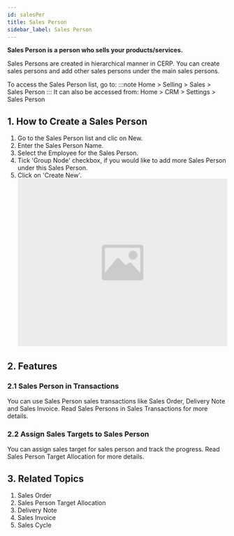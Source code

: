 ```yaml
---
id: salesPer
title: Sales Person
sidebar_label: Sales Person
---
```


**Sales Person is a person who sells your products/services.**

Sales Persons are created in hierarchical manner in CERP. You can create sales persons and add other sales persons under the main sales persons.

To access the Sales Person list, go to:
:::note
Home > Selling > Sales > Sales Person
:::
It can also be accessed from: Home > CRM > Settings > Sales Person

## 1. How to Create a Sales Person

1. Go to the Sales Person list and clic on New.
1. Enter the Sales Person Name.
1. Select the Employee for the Sales Person.
1. Tick 'Group Node' checkbox, if you would like to add more Sales Person under this Sales Person.
1. Click on 'Create New'.
   ![image](images/image.jpg)

## 2. Features

### 2.1 Sales Person in Transactions

You can use Sales Person sales transactions like Sales Order, Delivery Note and Sales Invoice. Read Sales Persons in Sales Transactions for more details.

### 2.2 Assign Sales Targets to Sales Person

You can assign sales target for sales person and track the progress. Read Sales Person Target Allocation for more details.

## 3. Related Topics

1. Sales Order
1. Sales Person Target Allocation
1. Delivery Note
1. Sales Invoice
1. Sales Cycle
